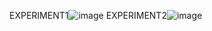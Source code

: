 EXPERIMENT1![image](https://user-images.githubusercontent.com/122254229/217584753-6b12e69f-1f0f-4b53-a191-3fca0453bd01.png)
EXPERIMENT2![image](https://user-images.githubusercontent.com/122254229/217585561-47e86dfd-44c2-49ea-9005-92da147a4856.png)
